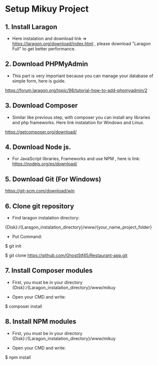 # Setup Mikuy Project

## 1. Install Laragon

* Here instalation and download link =>  https://laragon.org/download/index.html  , please download "Laragon Full" to get better performance.

## 2. Download PHPMyAdmin

* This part is very important because you can manage your database of simple form, here is guide.

https://forum.laragon.org/topic/98/tutorial-how-to-add-phpmyadmin/2

## 3. Download Composer

* Similar like previous step, with composer you can install any libraries and php frameworks.
Here link instalation for Windows and Linux.

https://getcomposer.org/download/

## 4. Download Node js.

* For JavaScript libraries, Frameworks and use NPM , here is link:
https://nodejs.org/es/download/

## 5. Download Git (For Windows)

https://git-scm.com/download/win

## 6. Clone git repository

* Find laragon instalation directory:

{Disk}:/{Laragon_instalation_directory}/www/{your_name_project_folder}

* Put Command:

$ git init

$ git clone https://github.com/GhostStf45/Restaurant-app.git

## 7. Install Composer modules

* First, you must be in your directory {Disk}:/{Laragon_instalation_directory}/www/mikuy

* Open your CMD and write:

$ composer install

## 8. Install NPM modules
* First, you must be in your directory {Disk}:/{Laragon_instalation_directory}/www/mikuy

* Open your CMD and write:

$ npm install



